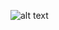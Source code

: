 
![alt text](https://media4.giphy.com/media/zOvBKUUEERdNm/giphy.gif?cid=ecf05e472d3f3ab651b61dec4948a2aece093e7f6d993c6a&rid=giphy.gif "alt text")
